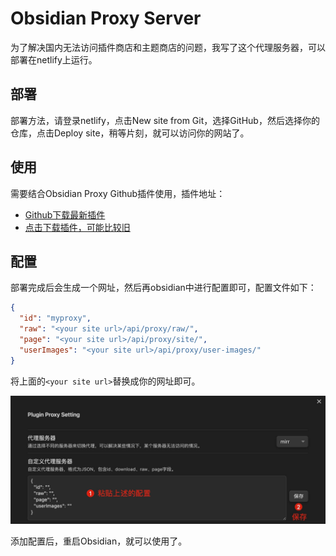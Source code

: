 # Obsidian Proxy Server

为了解决国内无法访问插件商店和主题商店的问题，我写了这个代理服务器，可以部署在netlify上运行。

## 部署

部署方法，请登录netlify，点击New site from Git，选择GitHub，然后选择你的仓库，点击Deploy site，稍等片刻，就可以访问你的网站了。

## 使用

需要结合Obsidian Proxy Github插件使用，插件地址：

- [Github下载最新插件](https://github.com/gslnzfq/obsidian-plugin-proxy/releases)
- [点击下载插件，可能比较旧](./public/obsidian-plugin-proxy.zip)

## 配置

部署完成后会生成一个网址，然后再obsidian中进行配置即可，配置文件如下：

```json
{
  "id": "myproxy",
  "raw": "<your site url>/api/proxy/raw/",
  "page": "<your site url>/api/proxy/site/",
  "userImages": "<your site url>/api/proxy/user-images/"
}
```

将上面的`<your site url>`替换成你的网址即可。

![](public/obsidian_proxy.jpg)

添加配置后，重启Obsidian，就可以使用了。
